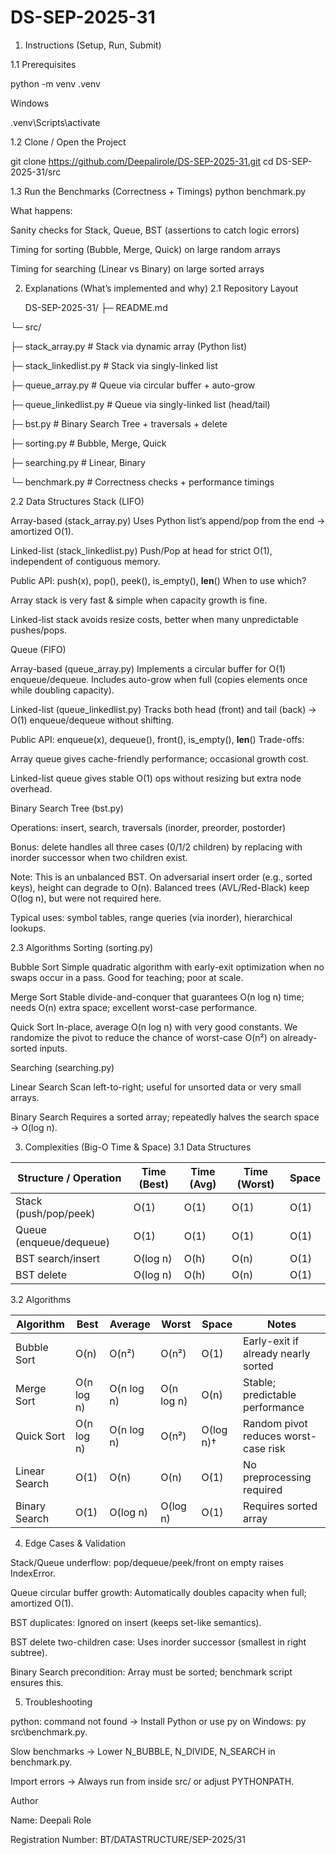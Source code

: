 # DS-SEP-2025-31

1) Instructions (Setup, Run, Submit)

1.1 Prerequisites
   
python -m venv .venv

 Windows
 
.venv\Scripts\activate


1.2 Clone / Open the Project

git clone https://github.com/Deepalirole/DS-SEP-2025-31.git
cd DS-SEP-2025-31/src

1.3 Run the Benchmarks (Correctness + Timings)
python benchmark.py

What happens:

Sanity checks for Stack, Queue, BST (assertions to catch logic errors)

Timing for sorting (Bubble, Merge, Quick) on large random arrays

Timing for searching (Linear vs Binary) on large sorted arrays

2) Explanations (What’s implemented and why)
2.1 Repository Layout

   DS-SEP-2025-31/
├─ README.md

└─ src/

   ├─ stack_array.py            # Stack via dynamic array (Python list)
   
   ├─ stack_linkedlist.py     # Stack via singly-linked list
   
   ├─ queue_array.py          # Queue via circular buffer + auto-grow
   
   ├─ queue_linkedlist.py     # Queue via singly-linked list (head/tail)

   ├─ bst.py                  # Binary Search Tree + traversals + delete
   
   ├─ sorting.py              # Bubble, Merge, Quick
   
   ├─ searching.py            # Linear, Binary
   
   └─ benchmark.py            # Correctness checks + performance timings

2.2 Data Structures
Stack (LIFO)

Array-based (stack_array.py)
Uses Python list’s append/pop from the end → amortized O(1).

Linked-list (stack_linkedlist.py)
Push/Pop at head for strict O(1), independent of contiguous memory.

Public API: push(x), pop(), peek(), is_empty(), __len__()
When to use which?

Array stack is very fast & simple when capacity growth is fine.

Linked-list stack avoids resize costs, better when many unpredictable pushes/pops.

Queue (FIFO)

Array-based (queue_array.py)
Implements a circular buffer for O(1) enqueue/dequeue. Includes auto-grow when full (copies elements once while doubling capacity).

Linked-list (queue_linkedlist.py)
Tracks both head (front) and tail (back) → O(1) enqueue/dequeue without shifting.

Public API: enqueue(x), dequeue(), front(), is_empty(), __len__()
Trade-offs:

Array queue gives cache-friendly performance; occasional growth cost.

Linked-list queue gives stable O(1) ops without resizing but extra node overhead.

Binary Search Tree (bst.py)

Operations: insert, search, traversals (inorder, preorder, postorder)

Bonus: delete handles all three cases (0/1/2 children) by replacing with inorder successor when two children exist.

Note: This is an unbalanced BST. On adversarial insert order (e.g., sorted keys), height can degrade to O(n). Balanced trees (AVL/Red-Black) keep O(log n), but were not required here.

Typical uses: symbol tables, range queries (via inorder), hierarchical lookups.

2.3 Algorithms
Sorting (sorting.py)

Bubble Sort
Simple quadratic algorithm with early-exit optimization when no swaps occur in a pass. Good for teaching; poor at scale.

Merge Sort
Stable divide-and-conquer that guarantees O(n log n) time; needs O(n) extra space; excellent worst-case performance.

Quick Sort
In-place, average O(n log n) with very good constants. We randomize the pivot to reduce the chance of worst-case O(n²) on already-sorted inputs.

Searching (searching.py)

Linear Search
Scan left-to-right; useful for unsorted data or very small arrays.

Binary Search
Requires a sorted array; repeatedly halves the search space → O(log n).



3) Complexities (Big-O Time & Space)
3.1 Data Structures
   
| Structure / Operation   | Time (Best) | Time (Avg) | Time (Worst) | Space |
| ------------------------| ----------- | ---------- | ------------ | ----- |
| Stack (push/pop/peek)   | O(1)        | O(1)       | O(1)         | O(1)  |
| Queue (enqueue/dequeue) | O(1)        | O(1)       | O(1)         | O(1)  |
| BST search/insert       | O(log n)    | O(h)       | O(n)         | O(1)  |
| BST delete              | O(log n)    | O(h)       | O(n)         | O(1)  |

3.2 Algorithms


| Algorithm         | Best       | Average    | Worst      | Space     | Notes                            |
| ----------------- | ---------- | ---------- | ---------- | --------- | ---------------------------------|
| Bubble Sort   | O(n)       | O(n²)      | O(n²)      | O(1)      | Early-exit if already nearly sorted  |
| Merge Sort    | O(n log n) | O(n log n) | O(n log n) | O(n)      | Stable; predictable performance      |
| Quick Sort    | O(n log n) | O(n log n) | O(n²)      | O(log n)† | Random pivot reduces worst-case risk |
| Linear Search | O(1)       | O(n)       | O(n)       | O(1)      | No preprocessing required            |
| Binary Search | O(1)       | O(log n)   | O(log n)   | O(1)      | Requires sorted array                |


4) Edge Cases & Validation

Stack/Queue underflow: pop/dequeue/peek/front on empty raises IndexError.

Queue circular buffer growth: Automatically doubles capacity when full; amortized O(1).

BST duplicates: Ignored on insert (keeps set-like semantics).

BST delete two-children case: Uses inorder successor (smallest in right subtree).

Binary Search precondition: Array must be sorted; benchmark script ensures this.

5) Troubleshooting

python: command not found → Install Python or use py on Windows: py src\benchmark.py.

Slow benchmarks → Lower N_BUBBLE, N_DIVIDE, N_SEARCH in benchmark.py.

Import errors → Always run from inside src/ or adjust PYTHONPATH.



Author

Name: Deepali Role

Registration Number: BT/DATASTRUCTURE/SEP-2025/31




